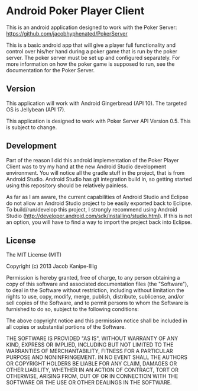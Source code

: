 Android Poker Player Client
===

This is an android application designed to work with the Poker Server: https://github.com/jacobhyphenated/PokerServer

This is a basic android app that will give a player full functionality and control over his/her hand during a poker game that is run by the poker server.  The poker server must be set up and configured separately.  For more information on how the poker game is supposed to run, see the documentation for the Poker Server.

Version
----
This application will work with Android Gingerbread (API 10).  The targeted OS is Jellybean (API 17).

This application is designed to work with Poker Server API Version 0.5. This is subject to change.

Development
-----
Part of the reason I did this android implementation of the Poker Player Client was to try my hand at the new Android Studio development environment. You will notice all the gradle stuff in the project, that is from Android Studio.  Android Studio has git integration build in, so getting started using this repository should be relatively painless.

As far as I am aware, the current capabilities of Android Studio and Eclipse do not allow an Android Studio project to be easily exported back to Eclipse.  To build/run/develop this project, I strongly recommend using Android Studio (http://developer.android.com/sdk/installing/studio.html).  If this is not an option, you will have to find  a way to import the project back into Eclipse.

License
----
The MIT License (MIT)

Copyright (c) 2013 Jacob Kanipe-Illig

Permission is hereby granted, free of charge, to any person obtaining a copy
of this software and associated documentation files (the "Software"), to deal
in the Software without restriction, including without limitation the rights
to use, copy, modify, merge, publish, distribute, sublicense, and/or sell
copies of the Software, and to permit persons to whom the Software is
furnished to do so, subject to the following conditions:

The above copyright notice and this permission notice shall be included in
all copies or substantial portions of the Software.

THE SOFTWARE IS PROVIDED "AS IS", WITHOUT WARRANTY OF ANY KIND, EXPRESS OR
IMPLIED, INCLUDING BUT NOT LIMITED TO THE WARRANTIES OF MERCHANTABILITY,
FITNESS FOR A PARTICULAR PURPOSE AND NONINFRINGEMENT. IN NO EVENT SHALL THE
AUTHORS OR COPYRIGHT HOLDERS BE LIABLE FOR ANY CLAIM, DAMAGES OR OTHER
LIABILITY, WHETHER IN AN ACTION OF CONTRACT, TORT OR OTHERWISE, ARISING FROM,
OUT OF OR IN CONNECTION WITH THE SOFTWARE OR THE USE OR OTHER DEALINGS IN
THE SOFTWARE.

